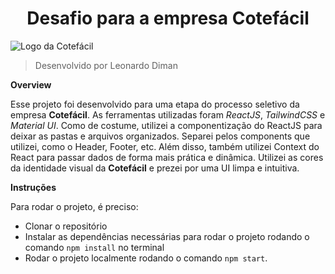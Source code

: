 <h1 align="center">Desafio para a empresa Cotefácil</h1>

![Logo da Cotefácil](https://cotefacil.online/wp-content/uploads/2021/09/logo_rodape_micro_cotefacil.png)

> Desenvolvido por Leonardo Diman

**Overview**

Esse projeto foi desenvolvido para uma etapa do processo seletivo da empresa __Cotefácil__. As ferramentas utilizadas foram *ReactJS*, *TailwindCSS* e *Material UI*. Como de costume, utilizei a componentização do ReactJS para deixar as pastas e arquivos organizados. Separei pelos components que utilizei, como o Header, Footer, etc. Além disso, também utilizei Context
do React para passar dados de forma mais prática e dinâmica. Utilizei as cores da identidade visual da __Cotefácil__ e prezei por uma UI limpa e intuitiva.

**Instruções**

Para rodar o projeto, é preciso:

* Clonar o repositório
* Instalar as dependências necessárias para rodar o projeto rodando o comando `npm install` no terminal
* Rodar o projeto localmente rodando o comando `npm start`.
